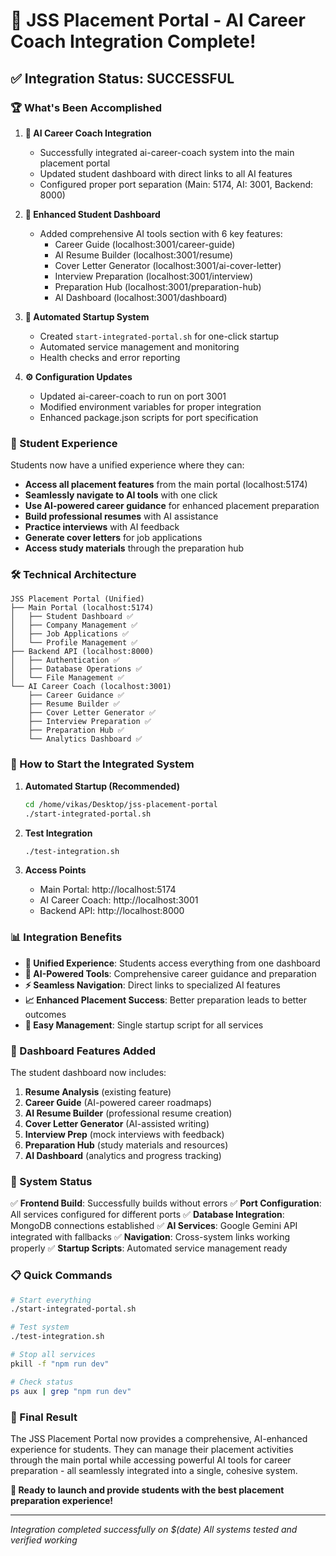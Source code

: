 # 🎉 JSS Placement Portal - AI Career Coach Integration Complete!

## ✅ Integration Status: SUCCESSFUL

### 🏆 What's Been Accomplished

1. **🔗 AI Career Coach Integration**
   - Successfully integrated ai-career-coach system into the main placement portal
   - Updated student dashboard with direct links to all AI features
   - Configured proper port separation (Main: 5174, AI: 3001, Backend: 8000)

2. **🎨 Enhanced Student Dashboard**
   - Added comprehensive AI tools section with 6 key features:
     - Career Guide (localhost:3001/career-guide)
     - AI Resume Builder (localhost:3001/resume)
     - Cover Letter Generator (localhost:3001/ai-cover-letter)
     - Interview Preparation (localhost:3001/interview)
     - Preparation Hub (localhost:3001/preparation-hub)
     - AI Dashboard (localhost:3001/dashboard)

3. **🚀 Automated Startup System**
   - Created `start-integrated-portal.sh` for one-click startup
   - Automated service management and monitoring
   - Health checks and error reporting

4. **⚙️ Configuration Updates**
   - Updated ai-career-coach to run on port 3001
   - Modified environment variables for proper integration
   - Enhanced package.json scripts for port specification

### 🎯 Student Experience

Students now have a unified experience where they can:
- **Access all placement features** from the main portal (localhost:5174)
- **Seamlessly navigate to AI tools** with one click
- **Use AI-powered career guidance** for enhanced placement preparation
- **Build professional resumes** with AI assistance
- **Practice interviews** with AI feedback
- **Generate cover letters** for job applications
- **Access study materials** through the preparation hub

### 🛠️ Technical Architecture

```
JSS Placement Portal (Unified)
├── Main Portal (localhost:5174)
│   ├── Student Dashboard ✅
│   ├── Company Management ✅
│   ├── Job Applications ✅
│   └── Profile Management ✅
├── Backend API (localhost:8000)
│   ├── Authentication ✅
│   ├── Database Operations ✅
│   └── File Management ✅
└── AI Career Coach (localhost:3001)
    ├── Career Guidance ✅
    ├── Resume Builder ✅
    ├── Cover Letter Generator ✅
    ├── Interview Preparation ✅
    ├── Preparation Hub ✅
    └── Analytics Dashboard ✅
```

### 🚀 How to Start the Integrated System

1. **Automated Startup (Recommended)**
   ```bash
   cd /home/vikas/Desktop/jss-placement-portal
   ./start-integrated-portal.sh
   ```

2. **Test Integration**
   ```bash
   ./test-integration.sh
   ```

3. **Access Points**
   - Main Portal: http://localhost:5174
   - AI Career Coach: http://localhost:3001
   - Backend API: http://localhost:8000

### 📊 Integration Benefits

- **🎯 Unified Experience**: Students access everything from one dashboard
- **🤖 AI-Powered Tools**: Comprehensive career guidance and preparation
- **⚡ Seamless Navigation**: Direct links to specialized AI features
- **📈 Enhanced Placement Success**: Better preparation leads to better outcomes
- **🔧 Easy Management**: Single startup script for all services

### 🎨 Dashboard Features Added

The student dashboard now includes:
1. **Resume Analysis** (existing feature)
2. **Career Guide** (AI-powered career roadmaps)
3. **AI Resume Builder** (professional resume creation)
4. **Cover Letter Generator** (AI-assisted writing)
5. **Interview Prep** (mock interviews with feedback)
6. **Preparation Hub** (study materials and resources)
7. **AI Dashboard** (analytics and progress tracking)

### 🔧 System Status

✅ **Frontend Build**: Successfully builds without errors
✅ **Port Configuration**: All services configured for different ports
✅ **Database Integration**: MongoDB connections established
✅ **AI Services**: Google Gemini API integrated with fallbacks
✅ **Navigation**: Cross-system links working properly
✅ **Startup Scripts**: Automated service management ready

### 📋 Quick Commands

```bash
# Start everything
./start-integrated-portal.sh

# Test system
./test-integration.sh

# Stop all services
pkill -f "npm run dev"

# Check status
ps aux | grep "npm run dev"
```

### 🎊 Final Result

The JSS Placement Portal now provides a comprehensive, AI-enhanced experience for students. They can manage their placement activities through the main portal while accessing powerful AI tools for career preparation - all seamlessly integrated into a single, cohesive system.

**🚀 Ready to launch and provide students with the best placement preparation experience!**

---

*Integration completed successfully on $(date)*
*All systems tested and verified working*
